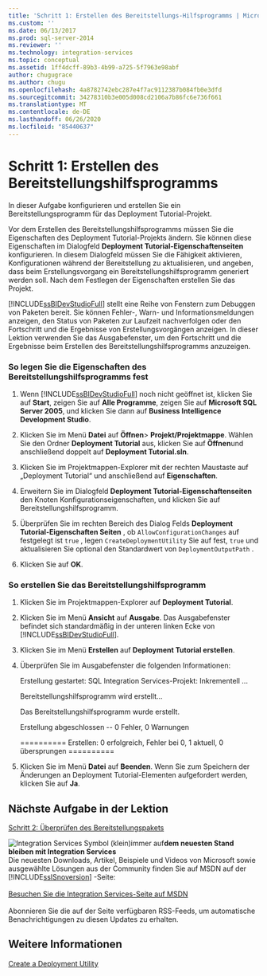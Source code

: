 ```yaml
---
title: 'Schritt 1: Erstellen des Bereitstellungs-Hilfsprogramms | Microsoft-Dokumentation'
ms.custom: ''
ms.date: 06/13/2017
ms.prod: sql-server-2014
ms.reviewer: ''
ms.technology: integration-services
ms.topic: conceptual
ms.assetid: 1ff4dcff-89b3-4b99-a725-5f7963e98abf
author: chugugrace
ms.author: chugu
ms.openlocfilehash: 4a8782742ebc287e4f7ac9112387b084fb0e3dfd
ms.sourcegitcommit: 34278310b3e005d008cd2106a7b86fc6e736f661
ms.translationtype: MT
ms.contentlocale: de-DE
ms.lasthandoff: 06/26/2020
ms.locfileid: "85440637"
---
```

# <a name="step-1-building-the-deployment-utility"></a>Schritt 1: Erstellen des Bereitstellungshilfsprogramms
  In dieser Aufgabe konfigurieren und erstellen Sie ein Bereitstellungsprogramm für das Deployment Tutorial-Projekt.  
  
 Vor dem Erstellen des Bereitstellungshilfsprogramms müssen Sie die Eigenschaften des Deployment Tutorial-Projekts ändern. Sie können diese Eigenschaften im Dialogfeld **Deployment Tutorial-Eigenschaftenseiten** konfigurieren. In diesem Dialogfeld müssen Sie die Fähigkeit aktivieren, Konfigurationen während der Bereitstellung zu aktualisieren, und angeben, dass beim Erstellungsvorgang ein Bereitstellungshilfsprogramm generiert werden soll. Nach dem Festlegen der Eigenschaften erstellen Sie das Projekt.  
  
 [!INCLUDE[ssBIDevStudioFull](../includes/ssbidevstudiofull-md.md)] stellt eine Reihe von Fenstern zum Debuggen von Paketen bereit. Sie können Fehler-, Warn- und Informationsmeldungen anzeigen, den Status von Paketen zur Laufzeit nachverfolgen oder den Fortschritt und die Ergebnisse von Erstellungsvorgängen anzeigen. In dieser Lektion verwenden Sie das Ausgabefenster, um den Fortschritt und die Ergebnisse beim Erstellen des Bereitstellungshilfsprogramms anzuzeigen.  
  
### <a name="to-set-the-deployment-utility-properties"></a>So legen Sie die Eigenschaften des Bereitstellungshilfsprogramms fest  
  
1.  Wenn [!INCLUDE[ssBIDevStudioFull](../includes/ssbidevstudiofull-md.md)] noch nicht geöffnet ist, klicken Sie auf **Start**, zeigen Sie auf **Alle Programme**, zeigen Sie auf **Microsoft SQL Server 2005**, und klicken Sie dann auf **Business Intelligence Development Studio**.  
  
2.  Klicken Sie im Menü **Datei** auf **Öffnen**&gt; **Projekt/Projektmappe**. Wählen Sie den Ordner **Deployment Tutorial** aus, klicken Sie auf **Öffnen**und anschließend doppelt auf **Deployment Tutorial.sln**.  
  
3.  Klicken Sie im Projektmappen-Explorer mit der rechten Maustaste auf „Deployment Tutorial“ und anschließend auf **Eigenschaften**.  
  
4.  Erweitern Sie im Dialogfeld **Deployment Tutorial-Eigenschaftenseiten** den Knoten Konfigurationseigenschaften, und klicken Sie auf Bereitstellungshilfsprogramm.  
  
5.  Überprüfen Sie im rechten Bereich des Dialog Felds **Deployment Tutorial-Eigenschaften Seiten** , ob `AllowConfigurationChanges` auf festgelegt ist `true` , legen `CreateDeploymentUtility` Sie auf fest, `true` und aktualisieren Sie optional den Standardwert von `DeploymentOutputPath` .  
  
6.  Klicken Sie auf **OK**.  
  
### <a name="to-build-the-deployment-utility"></a>So erstellen Sie das Bereitstellungshilfsprogramm  
  
1.  Klicken Sie im Projektmappen-Explorer auf **Deployment Tutorial**.  
  
2.  Klicken Sie im Menü **Ansicht** auf **Ausgabe**. Das Ausgabefenster befindet sich standardmäßig in der unteren linken Ecke von [!INCLUDE[ssBIDevStudioFull](../includes/ssbidevstudiofull-md.md)].  
  
3.  Klicken Sie im Menü **Erstellen** auf **Deployment Tutorial erstellen**.  
  
4.  Überprüfen Sie im Ausgabefenster die folgenden Informationen:  
  
     Erstellung gestartet: SQL Integration Services-Projekt: Inkrementell ...  
  
     Bereitstellungshilfsprogramm wird erstellt...  
  
     Das Bereitstellungshilfsprogramm wurde erstellt.  
  
     Erstellung abgeschlossen -- 0 Fehler, 0 Warnungen  
  
     ========== Erstellen: 0 erfolgreich, Fehler bei 0, 1 aktuell, 0 übersprungen ==========  
  
5.  Klicken Sie im Menü **Datei** auf **Beenden**. Wenn Sie zum Speichern der Änderungen an Deployment Tutorial-Elementen aufgefordert werden, klicken Sie auf **Ja**.  
  
## <a name="next-task-in-lesson"></a>Nächste Aufgabe in der Lektion  
 [Schritt 2: Überprüfen des Bereitstellungspakets](../integration-services/lesson-2-2-verifying-the-deployment-bundle.md)  
  
![Integration Services Symbol (klein)](media/dts-16.gif "Integration Services (kleines Symbol)")immer auf**dem neuesten Stand bleiben mit Integration Services**  <br /> Die neuesten Downloads, Artikel, Beispiele und Videos von Microsoft sowie ausgewählte Lösungen aus der Community finden Sie auf MSDN auf der [!INCLUDE[ssISnoversion](../includes/ssisnoversion-md.md)] -Seite:<br /><br /> [Besuchen Sie die Integration Services-Seite auf MSDN](https://go.microsoft.com/fwlink/?LinkId=136655)<br /><br /> Abonnieren Sie die auf der Seite verfügbaren RSS-Feeds, um automatische Benachrichtigungen zu diesen Updates zu erhalten.  
  
## <a name="see-also"></a>Weitere Informationen  
 [Create a Deployment Utility](../../2014/integration-services/create-a-deployment-utility.md)  
  
  
